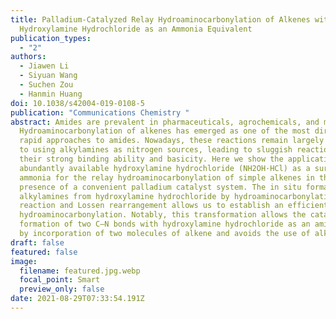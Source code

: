 ```yaml
---
title: Palladium-Catalyzed Relay Hydroaminocarbonylation of Alkenes with
  Hydroxylamine Hydrochloride as an Ammonia Equivalent
publication_types:
  - "2"
authors:
  - Jiawen Li
  - Siyuan Wang
  - Suchen Zou
  - Hanmin Huang
doi: 10.1038/s42004-019-0108-5
publication: "Communications Chemistry "
abstract: Amides are prevalent in pharmaceuticals, agrochemicals, and materials.
  Hydroaminocarbonylation of alkenes has emerged as one of the most direct and
  rapid approaches to amides. Nowadays, these reactions remain largely confined
  to using alkylamines as nitrogen sources, leading to sluggish reactions due to
  their strong binding ability and basicity. Here we show the application of
  abundantly available hydroxylamine hydrochloride (NH2OH·HCl) as a surrogate of
  ammonia for the relay hydroaminocarbonylation of simple alkenes in the
  presence of a convenient palladium catalyst system. The in situ formation of
  alkylamines from hydroxylamine hydrochloride by hydroaminocarbonylation
  reaction and Lossen rearrangement allows us to establish an efficient relay
  hydroaminocarbonylation. Notably, this transformation allows the catalytic
  formation of two C–N bonds with hydroxylamine hydrochloride as an amine source
  by incorporation of two molecules of alkene and avoids the use of alkylamines.
draft: false
featured: false
image:
  filename: featured.jpg.webp
  focal_point: Smart
  preview_only: false
date: 2021-08-29T07:33:54.191Z
---
```

